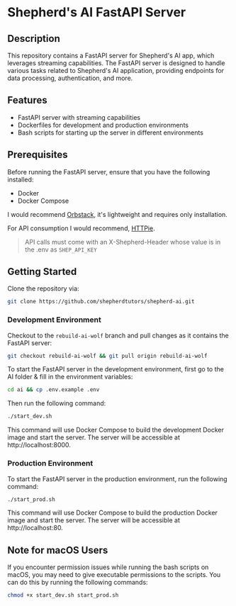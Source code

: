# Shepherd's AI FastAPI Server

## Description

This repository contains a FastAPI server for Shepherd's AI app, which leverages streaming capabilities. The FastAPI server is designed to handle various tasks related to Shepherd's AI application, providing endpoints for data processing, authentication, and more.

## Features

- FastAPI server with streaming capabilities
- Dockerfiles for development and production environments
- Bash scripts for starting up the server in different environments

## Prerequisites

Before running the FastAPI server, ensure that you have the following installed:

- Docker
- Docker Compose

I would recommend [Orbstack](https://orbstack.dev), it's lightweight and requires only installation.

For API consumption I would recommend, [HTTPie](https://httpie.io).

> API calls must come with an X-Shepherd-Header whose value is in the .env as `SHEP_API_KEY`

## Getting Started

Clone the repository via:

```bash
git clone https://github.com/shepherdtutors/shepherd-ai.git
```

### Development Environment

Checkout to the `rebuild-ai-wolf` branch and pull changes as it contains the FastAPI server:

```bash
git checkout rebuild-ai-wolf && git pull origin rebuild-ai-wolf
```

To start the FastAPI server in the development environment, first go to the AI folder & fill in the environment variables:

```bash
cd ai && cp .env.example .env
```

Then run the following command:

```bash
./start_dev.sh
```

This command will use Docker Compose to build the development Docker image and start the server. The server will be accessible at http://localhost:8000.

### Production Environment

To start the FastAPI server in the production environment, run the following command:

```bash
./start_prod.sh
```

This command will use Docker Compose to build the production Docker image and start the server. The server will be accessible at http://localhost:80.

## Note for macOS Users

If you encounter permission issues while running the bash scripts on macOS, you may need to give executable permissions to the scripts. You can do this by running the following commands:

```bash
chmod +x start_dev.sh start_prod.sh
```
